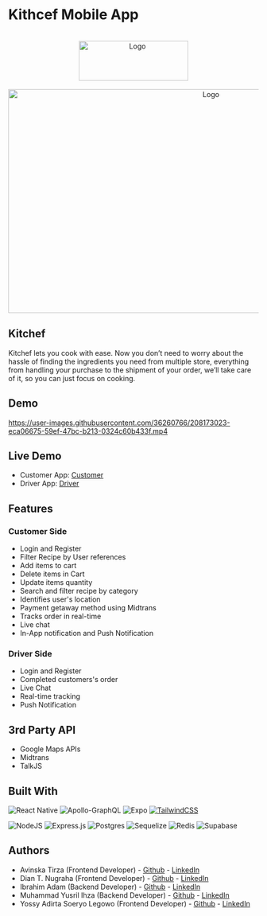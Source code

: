 # Kithcef Mobile App

<!-- PROJECT LOGO -->
<br />
<div align="center">
  <a href="https://makans.web.app/">
    <img src="https://cdn.discordapp.com/attachments/1051562263183634462/1053390385440903209/lofo_full_72_orange.png" alt="Logo" width="220" height="80">
  </a>
</div>

<br />
<div align="center">
  <a href="https://makans.web.app/">
    <img src="https://cdn.discordapp.com/attachments/1051562263183634462/1053389605799465020/White_and_Orange_Clean_Digital_Sales_and_Marketing_Weekly_Team_Updates_Presentation.png" alt="Logo" width="800" height="450">
  </a>
</div>

## Kitchef

Kitchef lets you cook with ease. Now you don’t need to worry about the hassle of finding the ingredients you need from multiple store, everything from handling your purchase to the shipment of your order, we’ll take care of it, so you can just focus on cooking.

## Demo
https://user-images.githubusercontent.com/36260766/208173023-eca06675-59ef-47bc-b213-0324c60b433f.mp4

## Live Demo
* Customer App: [Customer](https://expo.dev/@yossyadirta/client-user?serviceType=c)
* Driver App: [Driver](https://expo.dev/@yossyadirta/client-courier?serviceType)

## Features
### Customer Side

- Login and Register
- Filter Recipe by User references
- Add items to cart
- Delete items in Cart
- Update items quantity
- Search and filter recipe by category
- Identifies user's location
- Payment getaway method using Midtrans
- Tracks order in real-time
- Live chat
- In-App notification and Push Notification

### Driver Side

- Login and Register
- Completed customers's order
- Live Chat
- Real-time tracking
- Push Notification

## 3rd Party API

- Google Maps APIs
- Midtrans
- TalkJS

## Built With

![React Native](https://img.shields.io/badge/react_native-%2320232a.svg?style=for-the-badge&logo=react&logoColor=%2361DAFB)
![Apollo-GraphQL](https://img.shields.io/badge/-ApolloGraphQL-311C87?style=for-the-badge&logo=apollo-graphql)
![Expo](https://img.shields.io/badge/expo-1C1E24?style=for-the-badge&logo=expo&logoColor=#D04A37)
[![TailwindCSS][tailwindcss]][tailwindcss-url]

![NodeJS](https://img.shields.io/badge/node.js-6DA55F?style=for-the-badge&logo=node.js&logoColor=white)
![Express.js](https://img.shields.io/badge/express.js-%23404d59.svg?style=for-the-badge&logo=express&logoColor=%2361DAFB)
![Postgres](https://img.shields.io/badge/postgres-%23316192.svg?style=for-the-badge&logo=postgresql&logoColor=white)
![Sequelize](https://img.shields.io/badge/Sequelize-52B0E7?style=for-the-badge&logo=Sequelize&logoColor=white)
![Redis](https://img.shields.io/badge/redis-%23DD0031.svg?style=for-the-badge&logo=redis&logoColor=white)
![Supabase](https://img.shields.io/badge/Supabase-3ECF8E?style=for-the-badge&logo=supabase&logoColor=white)

## Authors

- Avinska Tirza (Frontend Developer) - [Github](https://github.com/avinska/) - [LinkedIn](https://www.linkedin.com/in/avinska-tirza/)
- Dian T. Nugraha (Frontend Developer) - [Github](https://github.com/diantnugraha/) - [LinkedIn](https://www.linkedin.com/in/dian-tari-nugraha/)
- Ibrahim Adam (Backend Developer) - [Github](https://github.com/Ibrahimad98/) - [LinkedIn](https://www.linkedin.com/in/ibrahim-adam-5345781a1/)
- Muhammad Yusril Ihza (Backend Developer) - [Github](https://github.com/ihza212325/) - [LinkedIn](https://www.linkedin.com/search/results/all/?fetchDeterministicClustersOnly=true&heroEntityKey=urn%3Ali%3Afsd_profile%3AACoAAD2aNUAB_tTs1d5EnMjJ525bCHT-ea3l7Pg&keywords=yusril%20ihza&origin=RICH_QUERY_SUGGESTION&position=0&searchId=4b005724-e912-401b-88fa-e92eac2e05f5&sid=Jt-/)
- Yossy Adirta Soeryo Legowo (Frontend Developer) - [Github](https://github.com/yossyadirta/) - [LinkedIn](https://www.linkedin.com/in/yossyadirta/)

<!-- MARKDOWN LINKS & IMAGES -->
<!-- https://www.markdownguide.org/basic-syntax/#reference-style-links -->

[contributors-shield]: https://img.shields.io/github/contributors/othneildrew/Best-README-Template.svg?style=for-the-badge
[contributors-url]: https://github.com/othneildrew/Best-README-Template/graphs/contributors
[forks-shield]: https://img.shields.io/github/forks/othneildrew/Best-README-Template.svg?style=for-the-badge
[forks-url]: https://github.com/othneildrew/Best-README-Template/network/members
[stars-shield]: https://img.shields.io/github/stars/othneildrew/Best-README-Template.svg?style=for-the-badge
[stars-url]: https://github.com/othneildrew/Best-README-Template/stargazers
[issues-shield]: https://img.shields.io/github/issues/othneildrew/Best-README-Template.svg?style=for-the-badge
[issues-url]: https://github.com/othneildrew/Best-README-Template/issues
[license-shield]: https://img.shields.io/github/license/othneildrew/Best-README-Template.svg?style=for-the-badge
[license-url]: https://github.com/othneildrew/Best-README-Template/blob/master/LICENSE.txt
[linkedin-shield]: https://img.shields.io/badge/-LinkedIn-black.svg?style=for-the-badge&logo=linkedin&colorB=555
[linkedin-url]: https://linkedin.com/in/othneildrew
[product-screenshot]: images/screenshot.png
[firebase]: https://img.shields.io/badge/Firebase-039BE5?style=for-the-badge&logo=Firebase&logoColor=white
[firebase-url]: https://firebase.google.com/
[tailwindcss]: https://img.shields.io/badge/tailwindcss-%2338B2AC.svg?style=for-the-badge&logo=tailwind-css&logoColor=white
[tailwindcss-url]: https://tailwindcss.com/
